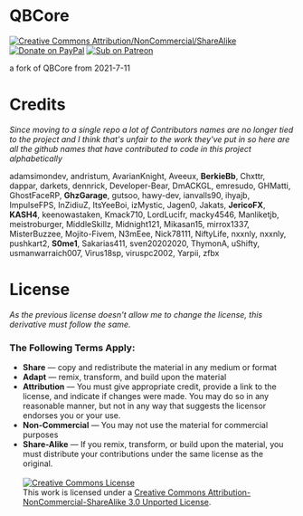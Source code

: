# QBCore

[![Creative Commons Attribution/NonCommercial/ShareAlike](https://img.shields.io/badge/License-CC--BY--NC--SA-green?style=for-the-badge&logo=creativecommons)](http://creativecommons.org/licenses/by-nc-sa/3.0/)
[![Donate on PayPal](https://img.shields.io/badge/Donate-PayPal-%2300457C?style=for-the-badge&logo=paypal)](https://paypal.me/zfbx)
[![Sub on Patreon](https://img.shields.io/badge/Support-Patreon-%23FF424D?style=for-the-badge&logo=patreon)](https://www.patreon.com/zfbx)

a fork of QBCore from 2021-7-11

# Credits

*Since moving to a single repo a lot of Contributors names are no longer tied to the project and I think that's unfair to the work they've put in so here are all the github names that have contributed to code in this project alphabetically*

adamsimondev, andristum, AvarianKnight, Aveeux, **BerkieBb**, Chxttr, dappar, darkets, dennrick, Developer-Bear, DmACKGL, emresudo, GHMatti, GhostFaceRP, **GhzGarage**, gutsoo, hawy-dev, ianvalls90, ihyajb, ImpulseFPS, InZidiuZ, ItsYeeBoi, izMystic, Jagen0, Jakats, **JericoFX**, **KASH4**, keenowastaken, Kmack710, LordLucifr, macky4546, Manliketjb, meistroburger, MiddleSkillz, Midnight121, Mikasan15, mirrox1337, MisterBuzzee, Mojito-Fivem, N3mEee, Nick78111, NiftyLife, nxxnly, nxxnly, pushkart2, **S0me1**, Sakarias411, sven20202020, ThymonA, uShifty, usmanwarraich007, Virus18sp, viruspc2002, Yarpii, zfbx


# License

*As the previous license doesn't allow me to change the license, this derivative must follow the same.*

<h3 style="text-align: left" resource="http://creativecommons.org/ns#Reproduction" rel="cc:permits">The Following Terms Apply:</h3>
<ul class="license-properties">
<li class="license share" rel="cc:permits" resource="http://creativecommons.org/ns#Distribution">
<strong>Share</strong> — copy and redistribute the material in any medium or format
</li>
<li class="license remix" rel="cc:permits" resource="http://creativecommons.org/ns#DerivativeWorks">
<strong>Adapt</strong> — remix, transform, and build upon the material
</li>
 <li class="license remix" rel="cc:permits" resource="http://creativecommons.org/ns#DerivativeWorks">
<strong>Attribution</strong> — You must give appropriate credit, provide a link to the license, and indicate if changes were made. You may do so in any reasonable manner, but not in any way that suggests the licensor endorses you or your use.
</li>
<li class="license remix" rel="cc:permits" resource="http://creativecommons.org/ns#DerivativeWorks">
<strong>Non-Commercial</strong> — You may not use the material for commercial purposes
</li>
<li class="license remix" rel="cc:permits" resource="http://creativecommons.org/ns#DerivativeWorks">
<strong>Share-Alike</strong> — If you remix, transform, or build upon the material, you must distribute your contributions under the same license as the original.
</li>
<br> 
<a rel="license" href="http://creativecommons.org/licenses/by-nc-sa/3.0/"><img alt="Creative Commons License" style="border-width:0" src="https://i.creativecommons.org/l/by-nc-sa/3.0/88x31.png" /></a><br />This work is licensed under a <a rel="license" href="http://creativecommons.org/licenses/by-nc-sa/3.0/">Creative Commons Attribution-NonCommercial-ShareAlike 3.0 Unported License</a>.
